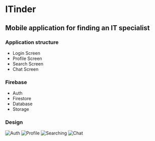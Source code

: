 # ITinder
## Mobile application for finding an IT specialist
### Application structure
* Login Screen
* Profile Screen
* Search Screen
* Chat Screen
### Firebase
* Auth
* Firestore
* Database
* Storage
### Design
![Auth](https://user-images.githubusercontent.com/60810420/201674979-1090f3ae-8d7a-4cf9-aa8d-53423127a06a.jpg)
![Profile](https://user-images.githubusercontent.com/60810420/201675214-5b3e7e95-bf38-4fd4-8e31-f78b991341d1.jpg) 
![Searching](https://user-images.githubusercontent.com/60810420/201675343-1c92a494-72c7-4804-9398-a8e08d97e016.jpg)
![Chat](https://user-images.githubusercontent.com/60810420/201675353-68e4a477-2551-4e93-a9e1-1ae59aaf9111.jpg)
